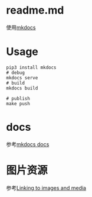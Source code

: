 # readme.md
使用[mkdocs](https://www.mkdocs.org/)

# Usage
```
pip3 install mkdocs
# debug
mkdocs serve
# build
mkdocs build

# publish
make push
```

# docs
参考[mkdocs docs](https://www.mkdocs.org/#getting-started)

# 图片资源
参考[Linking to images and media](https://www.mkdocs.org/user-guide/writing-your-docs/#linking-to-images-and-media)
